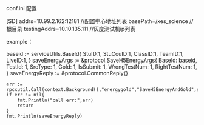 
conf.ini 配置

[SD]
addrs=10.99.2.162:12181  //配置中心地址列表
basePath=/xes_science //根目录
testingAddrs=10.10.135.111 //灰度测试机ip列表

example：

baseid := serviceUtils.BaseId{
		StuID:1,
		StuCouID:1,
		ClassID:1,
		TeamID:1,
		LiveID:1,
	}
	saveEnergyArgs := &protocol.SaveH5EnergyArgs{
		BaseId:       baseid,
		TestId:       1,
		SrcType:      1,
		Gold:         1,
		IsSubmit:     1,
		WrongTestNum: 1,
		RightTestNum: 1,
	}
	saveEnergyReply := &protocol.CommonReply{}

	err := rpcxutil.Call(context.Background(),"energygold","SaveH5EnergyAndGold",saveEnergyArgs,saveEnergyReply)
	if err != nil{
		fmt.Println("call err:",err)
		return
	}
	fmt.Println(saveEnergyReply)